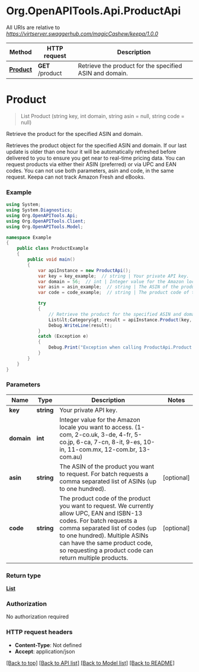 # Org.OpenAPITools.Api.ProductApi

All URIs are relative to *https://virtserver.swaggerhub.com/magicCashew/keepa/1.0.0*

Method | HTTP request | Description
------------- | ------------- | -------------
[**Product**](ProductApi.md#product) | **GET** /product | Retrieve the product for the specified ASIN and domain.


<a name="product"></a>
# **Product**
> List<Category> Product (string key, int domain, string asin = null, string code = null)

Retrieve the product for the specified ASIN and domain.

Retrieves the product object for the specified ASIN and domain. If our last update is older than one hour it will be automatically refreshed before delivered to you to ensure you get near to real-time pricing data.  You can request products via either their ASIN (preferred) or via UPC and EAN codes. You can not use both parameters, asin and code, in the same request. Keepa can not track Amazon Fresh and eBooks.

### Example
```csharp
using System;
using System.Diagnostics;
using Org.OpenAPITools.Api;
using Org.OpenAPITools.Client;
using Org.OpenAPITools.Model;

namespace Example
{
    public class ProductExample
    {
        public void main()
        {
            var apiInstance = new ProductApi();
            var key = key_example;  // string | Your private API key.
            var domain = 56;  // int | Integer value for the Amazon locale you want to access. (1-com, 2-co.uk, 3-de, 4-fr, 5-co.jp, 6-ca, 7-cn, 8-it, 9-es, 10-in, 11-com.mx, 12-com.br, 13-com.au)
            var asin = asin_example;  // string | The ASIN of the product you want to request. For batch requests a comma separated list of ASINs (up to one hundred). (optional) 
            var code = code_example;  // string | The product code of the product you want to request. We currently allow UPC, EAN and ISBN-13 codes. For batch requests a comma separated list of codes (up to one hundred). Multiple ASINs can have the same product code, so requesting a product code can return multiple products. (optional) 

            try
            {
                // Retrieve the product for the specified ASIN and domain.
                List&lt;Category&gt; result = apiInstance.Product(key, domain, asin, code);
                Debug.WriteLine(result);
            }
            catch (Exception e)
            {
                Debug.Print("Exception when calling ProductApi.Product: " + e.Message );
            }
        }
    }
}
```

### Parameters

Name | Type | Description  | Notes
------------- | ------------- | ------------- | -------------
 **key** | **string**| Your private API key. | 
 **domain** | **int**| Integer value for the Amazon locale you want to access. (1-com, 2-co.uk, 3-de, 4-fr, 5-co.jp, 6-ca, 7-cn, 8-it, 9-es, 10-in, 11-com.mx, 12-com.br, 13-com.au) | 
 **asin** | **string**| The ASIN of the product you want to request. For batch requests a comma separated list of ASINs (up to one hundred). | [optional] 
 **code** | **string**| The product code of the product you want to request. We currently allow UPC, EAN and ISBN-13 codes. For batch requests a comma separated list of codes (up to one hundred). Multiple ASINs can have the same product code, so requesting a product code can return multiple products. | [optional] 

### Return type

[**List<Category>**](Category.md)

### Authorization

No authorization required

### HTTP request headers

 - **Content-Type**: Not defined
 - **Accept**: application/json

[[Back to top]](#) [[Back to API list]](../README.md#documentation-for-api-endpoints) [[Back to Model list]](../README.md#documentation-for-models) [[Back to README]](../README.md)

